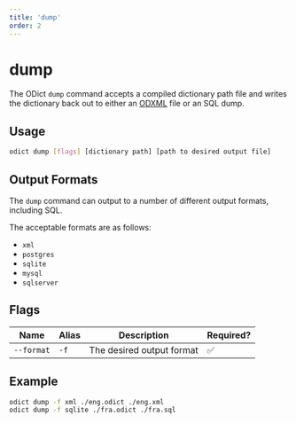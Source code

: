 ```yaml
---
title: 'dump'
order: 2
---
```


# dump

The ODict `dump` command accepts a compiled dictionary path file and writes the dictionary back out to either an [ODXML](/docs/xml) file or an SQL dump.

## Usage

```bash
odict dump [flags] [dictionary path] [path to desired output file]
```

## Output Formats

The `dump` command can output to a number of different output formats, including SQL. 

The acceptable formats are as follows:
- `xml`
- `postgres`
- `sqlite`
- `mysql`
- `sqlserver`

## Flags

| Name       | Alias | Description               | Required? |
| ---------- | ----- | ------------------------- | --------- |
| `--format` | `-f`  | The desired output format | ✅         |

## Example

```bash
odict dump -f xml ./eng.odict ./eng.xml 
odict dump -f sqlite ./fra.odict ./fra.sql 
```